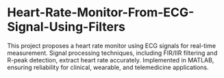 # Heart-Rate-Monitor-From-ECG-Signal-Using-Filters
This project proposes a heart rate monitor using ECG signals for real-time measurement. Signal processing techniques, including FIR/IIR filtering and R-peak detection, extract heart rate accurately. Implemented in MATLAB, ensuring reliability for clinical, wearable, and telemedicine applications.
